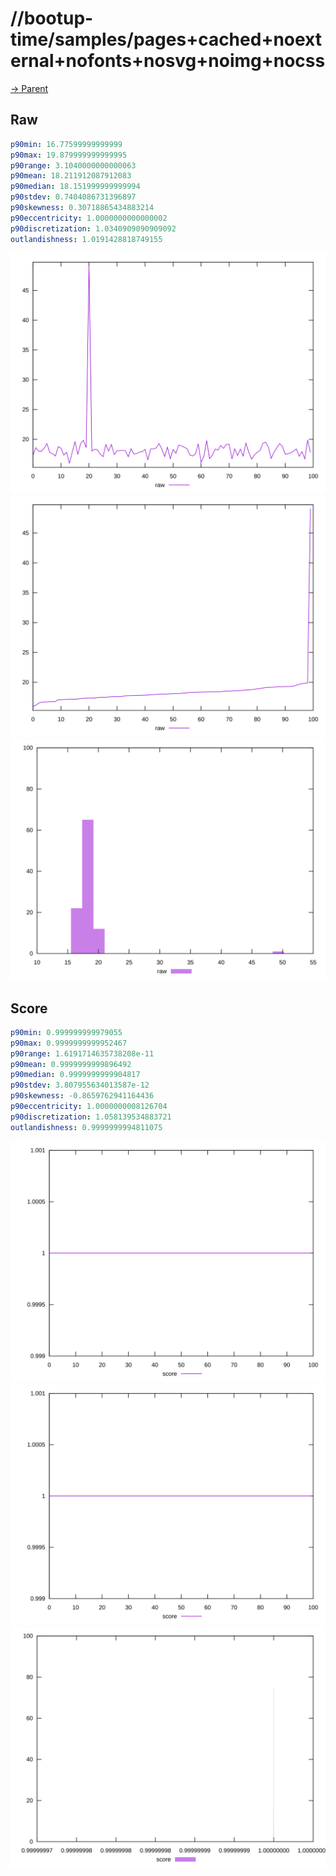 
# //bootup-time/samples/pages+cached+noexternal+nofonts+nosvg+noimg+nocss

[→ Parent](../..)


## Raw


```yaml
p90min: 16.77599999999999
p90max: 19.879999999999995
p90range: 3.1040000000000063
p90mean: 18.211912087912083
p90median: 18.151999999999994
p90stdev: 0.7404086731396897
p90skewness: 0.30718865434883214
p90eccentricity: 1.0000000000000002
p90discretization: 1.0340909090909092
outlandishness: 1.0191428818749155

```

![PLOT: raw-values](./raw/values.svg)![PLOT: raw-sorted](./raw/sorted.svg)![PLOT: raw-histogram](./raw/histogram.svg)
## Score


```yaml
p90min: 0.999999999979055
p90max: 0.9999999999952467
p90range: 1.6191714635738208e-11
p90mean: 0.9999999999896492
p90median: 0.9999999999904817
p90stdev: 3.807955634013587e-12
p90skewness: -0.8659762941164436
p90eccentricity: 1.0000000008126704
p90discretization: 1.058139534883721
outlandishness: 0.9999999994811075

```

![PLOT: score-values](./score/values.svg)![PLOT: score-sorted](./score/sorted.svg)![PLOT: score-histogram](./score/histogram.svg)